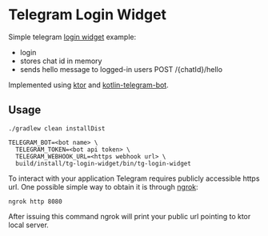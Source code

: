 # Telegram Login Widget

Simple telegram [login widget](https://core.telegram.org/widgets/login) example:
* login
* stores chat id in memory
* sends hello message to logged-in users POST /{chatId}/hello

Implemented using [ktor](https://ktor.io/) and [kotlin-telegram-bot](https://github.com/kotlin-telegram-bot).

## Usage

```shell
./gradlew clean installDist

TELEGRAM_BOT=<bot name> \
  TELEGRAM_TOKEN=<bot api token> \
  TELEGRAM_WEBHOOK_URL=<https webhook url> \
  build/install/tg-login-widget/bin/tg-login-widget
```

To interact with your application Telegram requires publicly accessible https url.
One possible simple way to obtain it is through [ngrok](https://ngrok.com/):
```shell
ngrok http 8080
```
After issuing this command ngrok will print your public url pointing to ktor local server.
